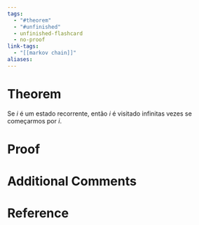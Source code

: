 ```yaml
---
tags:
  - "#theorem"
  - "#unfinished"
  - unfinished-flashcard
  - no-proof
link-tags:
  - "[[markov chain]]"
aliases:
---
```

# Theorem
Se $i$ é um estado recorrente, então $i$ é visitado infinitas vezes se começarmos por $i$.

# Proof


# Additional Comments


# Reference






